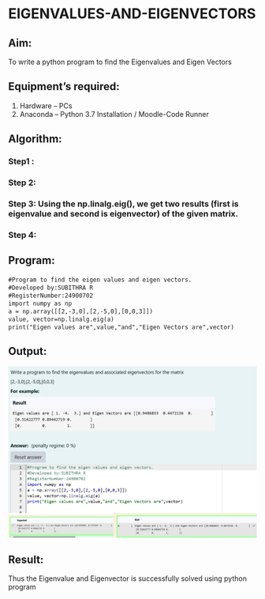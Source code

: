 # EIGENVALUES-AND-EIGENVECTORS
## Aim:
To write a python program to find the Eigenvalues and Eigen Vectors
## Equipment’s required:
1. 	Hardware – PCs
2. 	Anaconda – Python 3.7 Installation / Moodle-Code Runner
## Algorithm:
### Step1 : 
### Step 2: 
### Step 3: Using the np.linalg.eig(),  we get two results (first is eigenvalue and second is eigenvector) of the given matrix.
### Step 4: 

## Program:
```
#Program to find the eigen values and eigen vectors.
#Developed by:SUBITHRA R
#RegisterNumber:24900702
import numpy as np
a = np.array([[2,-3,0],[2,-5,0],[0,0,3]])
value, vector=np.linalg.eig(a)
print("Eigen values are",value,"and","Eigen Vectors are",vector)
```

## Output:
![alt text](<image (1).jpg>)
## Result:
Thus the Eigenvalue and Eigenvector is successfully solved using python program

